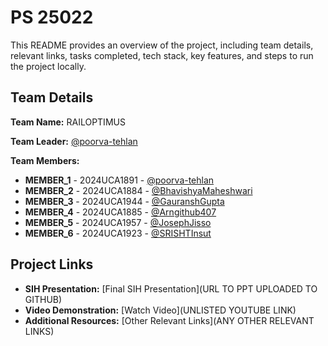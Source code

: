 # PS 25022

This README provides an overview of the project, including team details, relevant links, tasks completed, tech stack, key features, and steps to run the project locally.

## Team Details

**Team Name:** RAILOPTIMUS

**Team Leader:** [@poorva-tehlan](https://github.com/poorva-tehlan)

**Team Members:**

- **MEMBER_1**  - 2024UCA1891 - [@poorva-tehlan](https://github.com/poorva-tehlan)
- **MEMBER_2** - 2024UCA1884 - [@BhavishyaMaheshwari](https://github.com/BhavishyaMaheshwari)
- **MEMBER_3** - 2024UCA1944 - [@GauranshGupta](https://github.com/GauranshGupta)
- **MEMBER_4** - 2024UCA1885 - [@Arngithub407](https://github.com/Arngithub407)
- **MEMBER_5** - 2024UCA1957 - [@JosephJisso](https://github.com/JosephJisso)
- **MEMBER_6** - 2024UCA1923 - [@SRISHTInsut](https://github.com/SRISHTInsut)

## Project Links

- **SIH Presentation:** [Final SIH Presentation](URL TO PPT UPLOADED TO GITHUB)
- **Video Demonstration:** [Watch Video](UNLISTED YOUTUBE LINK)
- **Additional Resources:** [Other Relevant Links](ANY OTHER RELEVANT LINKS)
